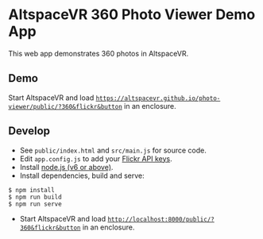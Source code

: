 # AltspaceVR 360 Photo Viewer Demo App
This web app demonstrates 360 photos in AltspaceVR.

## Demo
Start AltspaceVR and load 
[`https://altspacevr.github.io/photo-viewer/public/?360&flickr&button`](https://altspacevr.github.io/photo-viewer/public/?360&flickr&button)
in an enclosure.

## Develop
- See `public/index.html` and `src/main.js` for source code.
- Edit `app.config.js` to add your [Flickr API keys](https://www.flickr.com/services/apps/create/).
- Install [node.js (v6 or above)](https://nodejs.org/).
- Install dependencies, build and serve:
```
$ npm install
$ npm run build
$ npm run serve
```
- Start AltspaceVR and load 
[`http://localhost:8000/public/?360&flickr&button`](http://localhost:8000/public/?360&flickr&button)
in an enclosure.
